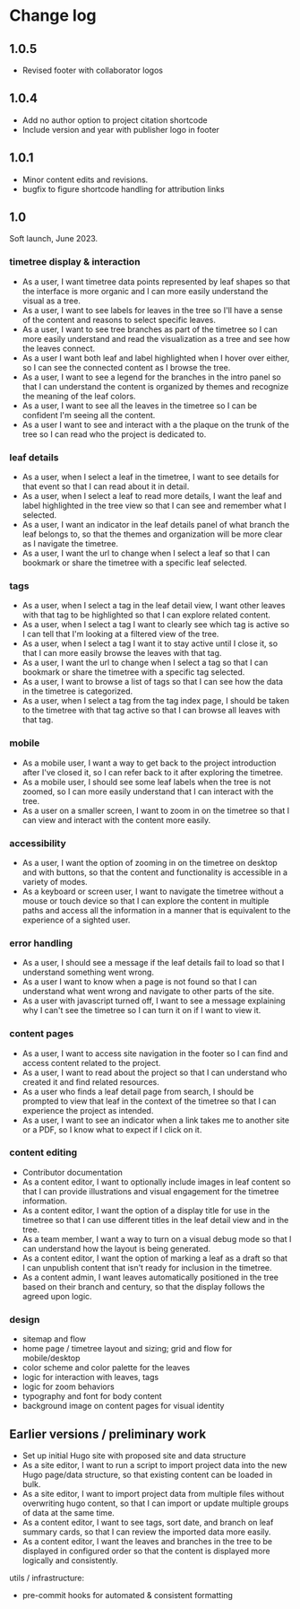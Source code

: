 # Change log

## 1.0.5

- Revised footer with collaborator logos

## 1.0.4

- Add no author option to project citation shortcode
- Include version and year with publisher logo in footer

## 1.0.1

- Minor content edits and revisions.
- bugfix to figure shortcode handling for attribution links

## 1.0

Soft launch, June 2023.

### timetree display & interaction

- As a user, I want timetree data points represented by leaf shapes so that the interface is more organic and I can more easily understand the visual as a tree.
- As a user, I want to see labels for leaves in the tree so I'll have a sense of the content and reasons to select specific leaves.
- As a user, I want to see tree branches as part of the timetree so I can more easily understand and read the visualization as a tree and see how the leaves connect.
- As a user I want both leaf and label highlighted when I hover over either, so I can see the connected content as I browse the tree.
- As a user, I want to see a legend for the branches in the intro panel so that I can understand the content is organized by themes and recognize the meaning of the leaf colors.
- As a user, I want to see all the leaves in the timetree so I can be confident I'm seeing all the content.
- As a user I want to see and interact with a the plaque on the trunk of the tree so I can read who the project is dedicated to.

### leaf details

- As a user, when I select a leaf in the timetree, I want to see details for that event so that I can read about it in detail.
- As a user, when I select a leaf to read more details, I want the leaf and label highlighted in the tree view so that I can see and remember what I selected.
- As a user, I want an indicator in the leaf details panel of what branch the leaf belongs to, so that the themes and organization will be more clear as I navigate the timetree.
- As a user, I want the url to change when I select a leaf so that I can bookmark or share the timetree with a specific leaf selected.

### tags

- As a user, when I select a tag in the leaf detail view, I want other leaves with that tag to be highlighted so that I can explore related content.
- As a user, when I select a tag I want to clearly see which tag is active so I can tell that I'm looking at a filtered view of the tree.
- As a user, when I select a tag I want it to stay active until I close it, so that I can more easily browse the leaves with that tag.
- As a user, I want the url to change when I select a tag so that I can bookmark or share the timetree with a specific tag selected.
- As a user, I want to browse a list of tags so that I can see how the data in the timetree is categorized.
- As a user, when I select a tag from the tag index page, I should be taken to the timetree with that tag active so that I can browse all leaves with that tag.

### mobile

- As a mobile user, I want a way to get back to the project introduction after I've closed it, so I can refer back to it after exploring the timetree.
- As a mobile user, I should see some leaf labels when the tree is not zoomed, so I can more easily understand that I can interact with the tree.
- As a user on a smaller screen, I want to zoom in on the timetree so that I can view and interact with the content more easily.

### accessibility

- As a user, I want the option of zooming in on the timetree on desktop and with buttons, so that the content and functionality is accessible in a variety of modes.
- As a keyboard or screen user, I want to navigate the timetree without a mouse or touch device so that I can explore the content in multiple paths and access all the information in a manner that is equivalent to the experience of a sighted user.

### error handling

- As a user, I should see a message if the leaf details fail to load so that I understand something went wrong.
- As a user I want to know when a page is not found so that I can understand what went wrong and navigate to other parts of the site.
- As a user with javascript turned off, I want to see a message explaining why I can't see the timetree so I can turn it on if I want to view it.

### content pages

- As a user, I want to access site navigation in the footer so I can find and access content related to the project.
- As a user, I want to read about the project so that I can understand who created it and find related resources.
- As a user who finds a leaf detail page from search, I should be prompted to view that leaf in the context of the timetree so that I can experience the project as intended.
- As a user, I want to see an indicator when a link takes me to another site or a PDF, so I know what to expect if I click on it.

### content editing

- Contributor documentation
- As a content editor, I want to optionally include images in leaf content so that I can provide illustrations and visual engagement for the timetree information.
- As a content editor, I want the option of a display title for use in the timetree so that I can use different titles in the leaf detail view and in the tree.
- As a team member, I want a way to turn on a visual debug mode so that I can understand how the layout is being generated.
- As a content editor, I want the option of marking a leaf as a draft so that I can unpublish content that isn't ready for inclusion in the timetree.
- As a content admin, I want leaves automatically positioned in the tree based on their branch and century, so that the display follows the agreed upon logic.

### design

- sitemap and flow
- home page / timetree layout and sizing; grid and flow for mobile/desktop
- color scheme and color palette for the leaves
- logic for interaction with leaves, tags
- logic for zoom behaviors
- typography and font for body content
- background image on content pages for visual identity

## Earlier versions / preliminary work

- Set up initial Hugo site with proposed site and data structure
- As a site editor, I want to run a script to import project data into the new Hugo page/data structure, so that existing content can be loaded in bulk.
- As a site editor, I want to import project data from multiple files without overwriting hugo content, so that I can import or update multiple groups of data at the same time.
- As a content editor, I want to see tags, sort date, and branch on leaf summary cards, so that I can review the imported data more easily.
- As a content editor, I want the leaves and branches in the tree to be displayed in configured order so that the content is displayed more logically and consistently.

utils / infrastructure:

- pre-commit hooks for automated & consistent formatting
